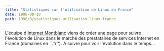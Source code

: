 ```yaml
---
title: "Statistiques sur l'utilisation de Linux en France"
date: 1998-08-10
path: 1998/8/statistiques-utilisation-linux-france
---
```


<P>
L'équipe d'<A HREF="http://www.internet-montblanc.fr/">Internet
Montblanc</A> viens de créer une page pour suivre l'évolution de Linux
dans le marché des prestataires de services Internet en France (domaines
en ``.fr''). A suivre pour voir l'évolution dans le temps...
</P>


